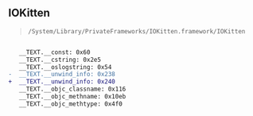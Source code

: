 ## IOKitten

> `/System/Library/PrivateFrameworks/IOKitten.framework/IOKitten`

```diff

   __TEXT.__const: 0x60
   __TEXT.__cstring: 0x2e5
   __TEXT.__oslogstring: 0x54
-  __TEXT.__unwind_info: 0x238
+  __TEXT.__unwind_info: 0x240
   __TEXT.__objc_classname: 0x116
   __TEXT.__objc_methname: 0x10eb
   __TEXT.__objc_methtype: 0x4f0

```
